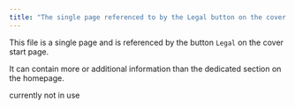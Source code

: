 ```yaml
---
title: "The single page referenced to by the Legal button on the cover page"
---
```

This file is a single page and is referenced by the button `Legal` on the cover start page.

It can contain more or additional information than the dedicated section on the homepage.

currently not in use